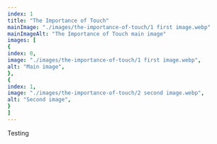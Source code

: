 ```yaml
---
index: 1
title: "The Importance of Touch"
mainImage: "./images/the-importance-of-touch/1 first image.webp"
mainImageAlt: "The Importance of Touch main image"
images: [
{
index: 0,
image: "./images/the-importance-of-touch/1 first image.webp",
alt: "Main image",
},
{
index: 1,
image: "./images/the-importance-of-touch/2 second image.webp",
alt: "Second image",
}
]
---
```


Testing
